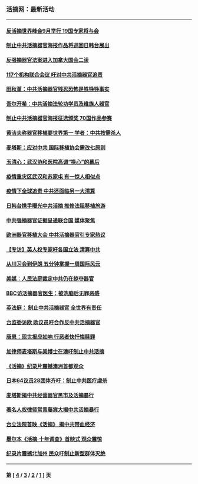 ### 活摘网：最新活动
---
#### [反活摘世界峰会9月举行 19国专家将与会](../../pages/nf5883/n13201492.md?09040430) 
#### [制止中共活摘器官海报作品将巡回日韩台展出](../../pages/nf5883/n13177791.md?09040430) 
#### [反强摘器官法案进入加拿大国会二读](../../pages/nf5883/n13033450.md?09040430) 
#### [117个机构联合会议 吁对中共活摘器官追责](../../pages/nf5883/n12775087.md?09040430) 
#### [田秋堇：中共活摘器官残忍恐怖是铁铮铮事实](../../pages/nf5883/n12702148.md?09040430) 
#### [吾尔开希：中共活摘法轮功学员及维族人器官](../../pages/nf5883/n12693197.md?09040430) 
#### [制止中共活摘器官海报征选颁奖 70国作品参赛](../../pages/nf5883/n12692050.md?09040430) 
#### [黄洁夫称器官移植要世界第一 学者：中共按需杀人](../../pages/nf5883/n12572329.md?09040430) 
#### [麦塔斯：应对中共 国际移植协会需改七原则](../../pages/nf5883/n12514711.md?09040430) 
#### [玉清心：武汉协和医院高调“换心”的幕后](../../pages/nf5883/n12298730.md?09040430) 
#### [疫情重灾区武汉和苏家屯 有一惊人相似点](../../pages/nf5883/n12150824.md?09040430) 
#### [疫情下全球追责 中共还面临另一大清算](../../pages/nf5883/n12070397.md?09040430) 
#### [日韩台携手曝光中共活摘 推修法阻移植旅游](../../pages/nf5883/n11712046.md?09040430) 
#### [中共强摘器官证据呈递联合国 媒体聚焦](../../pages/nf5883/n11546426.md?09040430) 
#### [欧洲器官移植大会 中共活摘器官引专家热议](../../pages/nf5883/n11539095.md?09040430) 
#### [【专访】英人权专家吁各国立法 清算中共](../../pages/nf5883/n11367315.md?09040430) 
#### [从川习会到伊朗 五分钟掌握一周国际风云](../../pages/nf5883/n11338520.md?09040430) 
#### [美媒：人民法庭裁定中共仍在掠夺器官](../../pages/nf5883/n11334897.md?09040430) 
#### [BBC访活摘器官医生：被洗脑后无罪恶感](../../pages/nf5883/n11335935.md?09040430) 
#### [英法庭： 制止中共活摘器官 全世界有责任](../../pages/nf5883/n11330691.md?09040430) 
#### [台监委访欧 欧议员吁合作反中共活摘器官](../../pages/nf5883/n11109190.md?09040430) 
#### [唐恩：现世报应如响 行恶者快忏悔赎罪](../../pages/nf5883/n11104016.md?09040430) 
#### [加律师麦塔斯与美博士在澳吁制止中共活摘](../../pages/nf5883/n10724764.md?09040430) 
#### [《活摘》纪录片震撼澳洲首都观众](../../pages/nf5883/n10722747.md?09040430) 
#### [日本64议员28团体齐吁：制止中共医疗虐杀](../../pages/nf5883/n10587757.md?09040430) 
#### [麦塔斯揭中共经营器官黑市及活摘暴行](../../pages/nf5883/n10442407.md?09040430) 
#### [著名人权律师常青藤宾大揭中共活摘暴行](../../pages/nf5883/n10318181.md?09040430) 
#### [台立法院首映《活摘》 揭中共带血经济](../../pages/nf5883/n9938847.md?09040430) 
#### [墨尔本《活摘·十年调查》首映式 观众震惊](../../pages/nf5883/n9522572.md?09040430) 
#### [纪录片震撼北加州 民众吁制止新型群体灭绝](../../pages/nf5883/n9188314.md?09040430) 

---
#### 第 [ [4](./4.md?09040430) / [3](./3.md?09040430) / [2](./2.md?09040430) / [1](./1.md?09040430) ] 页
